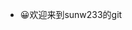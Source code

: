 - 😀欢迎来到sunw233的git

<!---
sunw233/sunw233 is a ✨ special ✨ repository because its `README.md` (this file) appears on your GitHub profile.
You can click the Preview link to take a look at your changes.
--->
